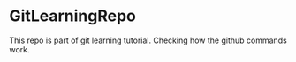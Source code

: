 # GitLearningRepo
This repo is part of git learning tutorial.
Checking how the github commands work.

